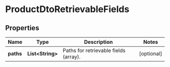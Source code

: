 

# ProductDtoRetrievableFields


## Properties

| Name | Type | Description | Notes |
|------------ | ------------- | ------------- | -------------|
|**paths** | **List&lt;String&gt;** | Paths for retrievable fields (array). |  [optional] |



